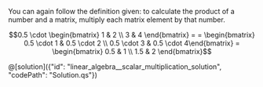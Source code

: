 You can again follow the definition given: to calculate the product of a number and a matrix, multiply each matrix element by that number. 

$$0.5 \cdot \begin{bmatrix} 1 & 2 \\ 3 & 4 \end{bmatrix} =
= \begin{bmatrix} 0.5 \cdot 1 & 0.5 \cdot 2 \\ 0.5 \cdot 3 & 0.5 \cdot 4\end{bmatrix} = \begin{bmatrix} 0.5 & 1 \\ 1.5 & 2 \end{bmatrix}$$

@[solution]({"id": "linear_algebra__scalar_multiplication_solution", "codePath": "Solution.qs"})
